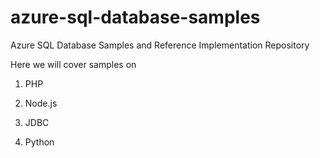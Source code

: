 # azure-sql-database-samples
Azure SQL Database Samples and Reference Implementation Repository

Here we will cover samples on 
1. PHP

2. Node.js

3. JDBC

4. Python
